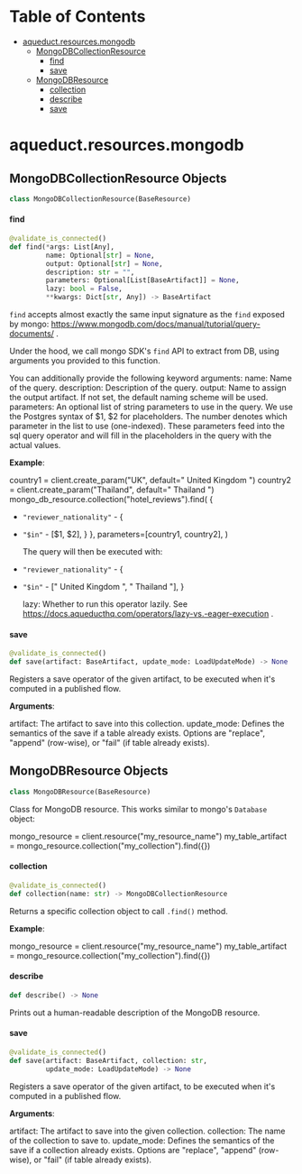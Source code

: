 # Table of Contents

* [aqueduct.resources.mongodb](#aqueduct.resources.mongodb)
  * [MongoDBCollectionResource](#aqueduct.resources.mongodb.MongoDBCollectionResource)
    * [find](#aqueduct.resources.mongodb.MongoDBCollectionResource.find)
    * [save](#aqueduct.resources.mongodb.MongoDBCollectionResource.save)
  * [MongoDBResource](#aqueduct.resources.mongodb.MongoDBResource)
    * [collection](#aqueduct.resources.mongodb.MongoDBResource.collection)
    * [describe](#aqueduct.resources.mongodb.MongoDBResource.describe)
    * [save](#aqueduct.resources.mongodb.MongoDBResource.save)

<a id="aqueduct.resources.mongodb"></a>

# aqueduct.resources.mongodb

<a id="aqueduct.resources.mongodb.MongoDBCollectionResource"></a>

## MongoDBCollectionResource Objects

```python
class MongoDBCollectionResource(BaseResource)
```

<a id="aqueduct.resources.mongodb.MongoDBCollectionResource.find"></a>

#### find

```python
@validate_is_connected()
def find(*args: List[Any],
         name: Optional[str] = None,
         output: Optional[str] = None,
         description: str = "",
         parameters: Optional[List[BaseArtifact]] = None,
         lazy: bool = False,
         **kwargs: Dict[str, Any]) -> BaseArtifact
```

`find` accepts almost exactly the same input signature as the `find` exposed by mongo:
https://www.mongodb.com/docs/manual/tutorial/query-documents/ .

Under the hood, we call mongo SDK's `find` API to extract from DB, using arguments you
provided to this function.

You can additionally provide the following keyword arguments:
name:
Name of the query.
description:
Description of the query.
output:
Name to assign the output artifact. If not set, the default naming scheme will be used.
parameters:
An optional list of string parameters to use in the query.  We use the Postgres syntax of $1, $2 for placeholders.
The number denotes which parameter in the list to use (one-indexed). These parameters feed into the
sql query operator and will fill in the placeholders in the query with the actual values.

**Example**:

  country1 = client.create_param("UK", default=" United Kingdom ")
  country2 = client.create_param("Thailand", default=" Thailand ")
  mongo_db_resource.collection("hotel_reviews").find(
  {
- `"reviewer_nationality"` - {
- `"$in"` - [$1, $2],
  }
  },
  parameters=[country1, country2],
  )
  
  The query will then be executed with:
- `"reviewer_nationality"` - {
- `"$in"` - [" United Kingdom ", " Thailand "],
  }
  
  
  lazy:
  Whether to run this operator lazily. See https://docs.aqueducthq.com/operators/lazy-vs.-eager-execution .

<a id="aqueduct.resources.mongodb.MongoDBCollectionResource.save"></a>

#### save

```python
@validate_is_connected()
def save(artifact: BaseArtifact, update_mode: LoadUpdateMode) -> None
```

Registers a save operator of the given artifact, to be executed when it's computed in a published flow.

**Arguments**:

  artifact:
  The artifact to save into this collection.
  update_mode:
  Defines the semantics of the save if a table already exists.
  Options are "replace", "append" (row-wise), or "fail" (if table already exists).

<a id="aqueduct.resources.mongodb.MongoDBResource"></a>

## MongoDBResource Objects

```python
class MongoDBResource(BaseResource)
```

Class for MongoDB resource. This works similar to mongo's `Database` object:

mongo_resource = client.resource("my_resource_name")
my_table_artifact = mongo_resource.collection("my_collection").find({})

<a id="aqueduct.resources.mongodb.MongoDBResource.collection"></a>

#### collection

```python
@validate_is_connected()
def collection(name: str) -> MongoDBCollectionResource
```

Returns a specific collection object to call `.find()` method.

**Example**:

  
  mongo_resource = client.resource("my_resource_name")
  my_table_artifact = mongo_resource.collection("my_collection").find({})

<a id="aqueduct.resources.mongodb.MongoDBResource.describe"></a>

#### describe

```python
def describe() -> None
```

Prints out a human-readable description of the MongoDB resource.

<a id="aqueduct.resources.mongodb.MongoDBResource.save"></a>

#### save

```python
@validate_is_connected()
def save(artifact: BaseArtifact, collection: str,
         update_mode: LoadUpdateMode) -> None
```

Registers a save operator of the given artifact, to be executed when it's computed in a published flow.

**Arguments**:

  artifact:
  The artifact to save into the given collection.
  collection:
  The name of the collection to save to.
  update_mode:
  Defines the semantics of the save if a collection already exists.
  Options are "replace", "append" (row-wise), or "fail" (if table already exists).

